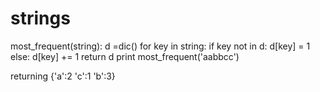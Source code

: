 # strings
most_frequent(string):
d =dic()
for key in string:
  if key not in d:
      d[key] = 1
  else:
       d[key] += 1
 return d
 print most_frequent('aabbcc')
 
 
 returning
 {'a':2
 'c':1
 'b':3}
